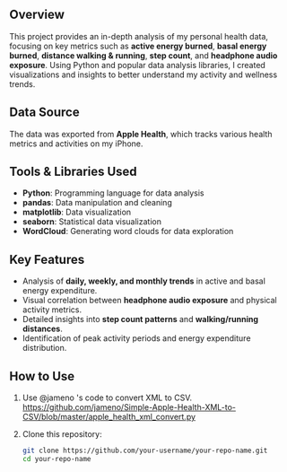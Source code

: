 ## Overview
This project provides an in-depth analysis of my personal health data, focusing on key metrics such as **active energy burned**, **basal energy burned**, **distance walking & running**, **step count**, and **headphone audio exposure**. Using Python and popular data analysis libraries, I created visualizations and insights to better understand my activity and wellness trends.

## Data Source
The data was exported from **Apple Health**, which tracks various health metrics and activities on my iPhone.

## Tools & Libraries Used
- **Python**: Programming language for data analysis
- **pandas**: Data manipulation and cleaning
- **matplotlib**: Data visualization
- **seaborn**: Statistical data visualization
- **WordCloud**: Generating word clouds for data exploration

## Key Features
- Analysis of **daily, weekly, and monthly trends** in active and basal energy expenditure.
- Visual correlation between **headphone audio exposure** and physical activity metrics.
- Detailed insights into **step count patterns** and **walking/running distances**.
- Identification of peak activity periods and energy expenditure distribution.

## How to Use
1. Use @jameno 's code to convert XML to CSV.
https://github.com/jameno/Simple-Apple-Health-XML-to-CSV/blob/master/apple_health_xml_convert.py

2. Clone this repository:
   ```bash
   git clone https://github.com/your-username/your-repo-name.git
   cd your-repo-name
